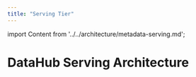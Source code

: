 ```yaml
---
title: "Serving Tier"
---
```


import Content from '../../architecture/metadata-serving.md';

# DataHub Serving Architecture

<Content />
